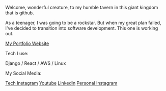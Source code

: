 Welcome, wonderful creature, to my humble tavern in this giant kingdom that is github.

As a teenager, I was going to be a rockstar. But when my great plan failed, I've decided to transition into software development.
This one is working out.



[My Portfolio Website](programow.com)


Tech I use:

Django / React / AWS / Linux


My Social Media:

[Tech Instagram](https://www.instagram.com/programow/)
[Youtube](https://www.youtube.com/channel/UCek2tj3c24axVvaV4IbFBUA)
[Linkedin](https://www.linkedin.com/in/luan-henning-50109369/)
[Personal Instagram](https://www.instagram.com/luanhenning56/)
